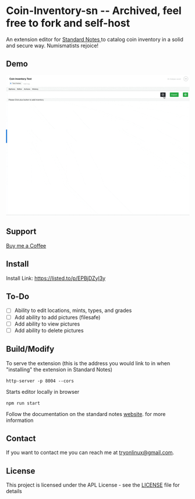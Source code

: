# Coin-Inventory-sn -- Archived, feel free to fork and self-host 

An extension editor for [Standard Notes ](https://standardnotes.org)to catalog coin inventory in a solid and secure way. Numismatists rejoice!

## Demo
![](https://github.com/tryonlinux/Coin-Inventory-sn/blob/26910b6fa8b23919ab27fb1ec7f2e0bb562eaca2/Coin%20Inventory.gif)

## Support

[Buy me a Coffee](https://www.buymeacoffee.com/tryomas)

## Install

Install Link: https://listed.to/p/EPBjDZyl3y

## To-Do

- [ ] Ability to edit locations, mints, types, and grades
- [ ] Add ability to add pictures (filesafe)
- [ ] Add ability to view pictures
- [ ] Add ability to delete pictures

## Build/Modify

To serve the extension (this is the address you would link to in when "installing" the extension in Standard Notes)

```
http-server -p 8004 --cors
```

Starts editor locally in browser

```
npm run start
```

Follow the documentation on the standard notes [website](https://docs.standardnotes.org/extensions/intro/). for more information

## Contact

If you want to contact me you can reach me at <tryonlinux@gmail.com>.

## License

This project is licensed under the APL License - see the [LICENSE](LICENSE) file for details
